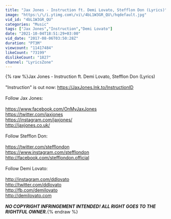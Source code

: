 ```yaml
---
title: "Jax Jones - Instruction ft. Demi Lovato, Stefflon Don (Lyrics)"
image: "https:\/\/i.ytimg.com\/vi\/4bL1W3GR_QU\/hqdefault.jpg"
vid_id: "4bL1W3GR_QU"
categories: "Music"
tags: ["Jax Jones","Instruction","Demi Lovato"]
date: "2021-10-04T18:51:29+03:00"
vid_date: "2017-08-06T03:50:28Z"
duration: "PT3M"
viewcount: "11417484"
likeCount: "73199"
dislikeCount: "1827"
channel: "LyricsZone"
---
```

{% raw %}Jax Jones - Instruction ft. Demi Lovato, Stefflon Don (Lyrics)<br /><br />&quot;Instruction&quot; is out now: <a rel="nofollow" target="blank" href="https://JaxJones.lnk.to/InstructionID">https://JaxJones.lnk.to/InstructionID</a><br /> <br />Follow Jax Jones: <br /> <br /><a rel="nofollow" target="blank" href="https://www.facebook.com/OnMyJaxJones">https://www.facebook.com/OnMyJaxJones</a><br /><a rel="nofollow" target="blank" href="https://twitter.com/jaxjones">https://twitter.com/jaxjones</a><br /><a rel="nofollow" target="blank" href="https://instagram.com/jaxjones/">https://instagram.com/jaxjones/</a><br /><a rel="nofollow" target="blank" href="http://jaxjones.co.uk/">http://jaxjones.co.uk/</a><br /> <br />Follow Stefflon Don:<br /> <br /><a rel="nofollow" target="blank" href="https://twitter.com/stefflondon">https://twitter.com/stefflondon</a><br /><a rel="nofollow" target="blank" href="https://www.instagram.com/stefflondon">https://www.instagram.com/stefflondon</a><br /><a rel="nofollow" target="blank" href="http://facebook.com/stefflondon.official">http://facebook.com/stefflondon.official</a><br /> <br />Follow Demi Lovato:<br /> <br /><a rel="nofollow" target="blank" href="http://instagram.com/ddlovato">http://instagram.com/ddlovato</a><br /><a rel="nofollow" target="blank" href="http://twitter.com/ddlovato">http://twitter.com/ddlovato</a><br /><a rel="nofollow" target="blank" href="http://fb.com/demilovato">http://fb.com/demilovato</a><br /><a rel="nofollow" target="blank" href="http://demilovato.com">http://demilovato.com</a><br /><br />***NO COPYRIGHT INFRINGEMENT INTENDED! ALL RIGHT GOES TO THE RIGHTFUL OWNER.***{% endraw %}
